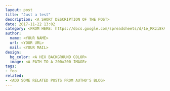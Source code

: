 ```yaml
---
layout: post
title: "Just a test"
description: <A SHORT DESCRIPTION OF THE POST>
date: 2017-11-22 13:02
category: <FROM HERE: https://docs.google.com/spreadsheets/d/1e_RKzi8kVwzqPG8si8kyDOWPiBk9tI-XNGh0KgRIF7Q>
author: 
  name: <YOUR NAME>
  url: <YOUR URL>
  mail: <YOUR MAIL>
design: 
  bg_color: <A HEX BACKGROUND COLOR>
  image: <A PATH TO A 200x200 IMAGE>
tags: 
- foo
related:
- <ADD SOME RELATED POSTS FROM AUTH0'S BLOG>
---
```

